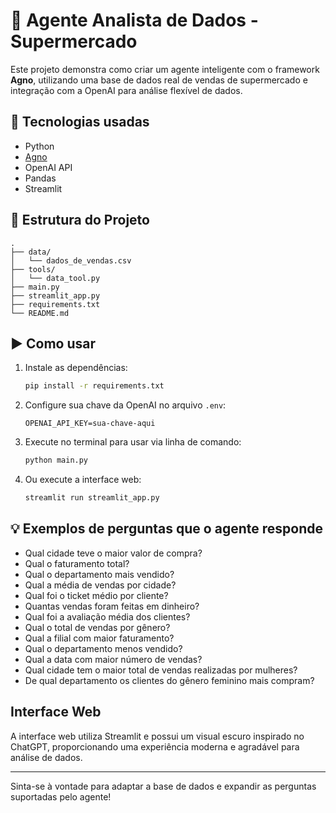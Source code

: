 # 🤖 Agente Analista de Dados - Supermercado

Este projeto demonstra como criar um agente inteligente com o framework **Agno**, utilizando uma base de dados real de vendas de supermercado e integração com a OpenAI para análise flexível de dados.

## 🔧 Tecnologias usadas

- Python
- [Agno](https://github.com/agnostack/agno)
- OpenAI API
- Pandas
- Streamlit

## 📂 Estrutura do Projeto

```
.
├── data/
│   └── dados_de_vendas.csv
├── tools/
│   └── data_tool.py
├── main.py
├── streamlit_app.py
├── requirements.txt
└── README.md
```

## ▶️ Como usar

1. Instale as dependências:
   ```bash
   pip install -r requirements.txt
   ```

2. Configure sua chave da OpenAI no arquivo `.env`:
   ```
   OPENAI_API_KEY=sua-chave-aqui
   ```

3. Execute no terminal para usar via linha de comando:
   ```bash
   python main.py
   ```

4. Ou execute a interface web:
   ```bash
   streamlit run streamlit_app.py
   ```

## 💡 Exemplos de perguntas que o agente responde

- Qual cidade teve o maior valor de compra?
- Qual o faturamento total?
- Qual o departamento mais vendido?
- Qual a média de vendas por cidade?
- Qual foi o ticket médio por cliente?
- Quantas vendas foram feitas em dinheiro?
- Qual foi a avaliação média dos clientes?
- Qual o total de vendas por gênero?
- Qual a filial com maior faturamento?
- Qual o departamento menos vendido?
- Qual a data com maior número de vendas?
- Qual cidade tem o maior total de vendas realizadas por mulheres?
- De qual departamento os clientes do gênero feminino mais compram?

## Interface Web

A interface web utiliza Streamlit e possui um visual escuro inspirado no ChatGPT, proporcionando uma experiência moderna e agradável para análise de dados.

---

Sinta-se à vontade para adaptar a base de dados e expandir as perguntas suportadas pelo agente!
